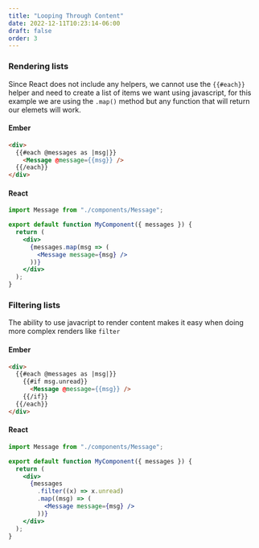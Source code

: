 ```yaml
---
title: "Looping Through Content"
date: 2022-12-11T10:23:14-06:00
draft: false
order: 3
---
```


### Rendering lists
Since React does not include any helpers, we cannot use the `{{#each}}` helper and need to create a list of items we
want using javascript, for this example we are using the `.map()` method but any function that will return our elemets will work.

<div class="flex-ns justify-around pb4">

<div class="w-50-ns pr3-ns ember-code">

#### Ember
```html
<div>
  {{#each @messages as |msg|}}
    <Message @message={{msg}} />
  {{/each}}
</div>
```

</div>
<div class="w-50-ns pl3-ns react-code">

#### React
```jsx
import Message from "./components/Message";

export default function MyComponent({ messages }) {
  return (
    <div>
      {messages.map(msg => (
        <Message message={msg} />
      ))}
    </div>
  );
}
```
</div>
</div>

### Filtering lists
The ability to use javacript to render content makes it easy when doing more complex renders like `filter`


<div class="flex-ns justify-around pb4">

<div class="w-50-ns pr3-ns ember-code">

#### Ember
```html
<div>
  {{#each @messages as |msg|}}
    {{#if msg.unread}}
      <Message @message={{msg}} />
    {{/if}}
  {{/each}}
</div>
```

</div>
<div class="w-50-ns pl3-ns react-code">

#### React
```jsx
import Message from "./components/Message";

export default function MyComponent({ messages }) {
  return (
    <div>
      {messages
        .filter((x) => x.unread)
        .map((msg) => (
          <Message message={msg} />
        ))}
    </div>
  );
}
```
</div>
</div>
